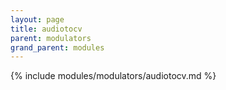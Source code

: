 ```yaml
---
layout: page
title: audiotocv
parent: modulators
grand_parent: modules
---
```


{% include modules/modulators/audiotocv.md %}
